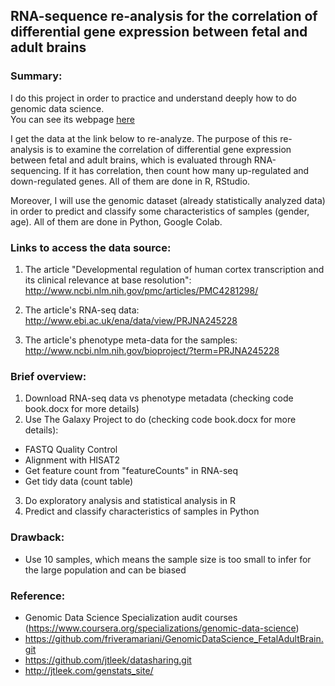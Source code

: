 ## RNA-sequence re-analysis for the correlation of differential gene expression between fetal and adult brains
### Summary:
I do this project in order to practice and understand deeply how to do genomic data science. <br> You can see its webpage <a href="https://vy-phung.github.io/vyphung/summary.html">here</a>

I get the data at the link below to re-analyze. The purpose of this re-analysis is to examine the correlation of differential gene expression between fetal and adult brains, which is evaluated through RNA-sequencing.
If it has correlation, then count how many up-regulated and down-regulated genes. All of them are done in R, RStudio. 

Moreover, I will use the genomic dataset (already statistically analyzed data) in order to predict and classify some characteristics of samples (gender, age). All of them are done in Python, Google Colab. 
### Links to access the data source:  
1. The article "Developmental regulation of human cortex transcription and its clinical relevance at base resolution":<br> http://www.ncbi.nlm.nih.gov/pmc/articles/PMC4281298/

2. The article's RNA-seq data: <br> http://www.ebi.ac.uk/ena/data/view/PRJNA245228

3. The article's phenotype meta-data for the samples: <br> http://www.ncbi.nlm.nih.gov/bioproject/?term=PRJNA245228

### Brief overview:
1. Download RNA-seq data vs phenotype metadata (checking code book.docx for more details)
2. Use The Galaxy Project to do (checking code book.docx for more details):
- FASTQ Quality Control
- Alignment with HISAT2
- Get feature count from "featureCounts" in RNA-seq
- Get tidy data (count table)
3. Do exploratory analysis and statistical analysis in R
4. Predict and classify characteristics of samples in Python 

### Drawback:
- Use 10 samples, which means the sample size is too small to infer for the large population and can be biased

### Reference:
- Genomic Data Science Specialization audit courses <br>
(https://www.coursera.org/specializations/genomic-data-science)
- https://github.com/friveramariani/GenomicDataScience_FetalAdultBrain.git
- https://github.com/jtleek/datasharing.git
- http://jtleek.com/genstats_site/
